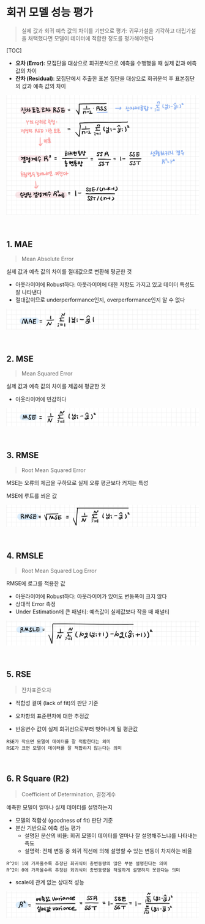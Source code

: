 # 회귀 모델 성능 평가

> 실제 값과 회귀 예측 값의 차이를 기반으로 평가: 귀무가설을 기각하고 대립가설을 채택했다면 모델이 데이터에 적합한 정도를 평가해야한다

[TOC]

- **오차 (Error)**: 모집단을 대상으로 회귀분석으로 예측을 수행했을 때 실제 값과 예측 값의 차이
- **잔차 (Residual)**: 모집단에서 추출한 표본 집단을 대상으로 회귀분석 후 표본집단의 값과 예측 값의 차이

![image-20210706165637545](README.assets/image-20210706165637545.png)

<br>

## 1. MAE

> Mean Absolute Error

실제 값과 예측 값의 차이를 절대값으로 변환해 평균한 것

- 아웃라이어에 Robust하다: 아웃라이어에 대한 저항도 가지고 있고 데이터 특성도 잘 나타낸다
- 절대값이므로 underperformance인지, overperformance인지 알 수 없다

![mae](README.assets/mae.jpg)

<br>

## 2. MSE

> Mean Squared Error

실제 값과 예측 값의 차이를 제곱해 평균한 것

- 아웃라이어에  민감하다

![mse](README.assets/mse.jpg)

<br>

## 3. RMSE

> Root Mean Squared Error

MSE는 오류의 제곱을 구하므로 실제 오류 평균보다 커지는 특성

MSE에 루트를 씌운 값

![rmse](README.assets/rmse.jpg)

<br>

## 4. RMSLE

> Root Mean Squared Log Error

RMSE에 로그를 적용한 값

- 아웃라이어에 Robust하다: 아웃라이어가 있어도 변동폭이 크지 않다
- 상대적 Error 측정
- Under Estimation에 큰 패널티: 예측값이 실제값보다 작을 때 패널티

![rmsle](README.assets/rmsle.jpg)

<br>

## 5. RSE

> 잔차표준오차 

- 적합성 결여 (lack of fit)의 판단 기준

- 오차항의 표준편차에 대한 추정값

- 반응변수 값이 실제 회귀선으로부터 벗어나게 될 평균값

```
RSE가 작으면 모델이 데이터를 잘 적합한다는 의미
RSE가 크면 모델이 데이터를 잘 적합하지 않는다는 의미
```

<br>

## 6. R Square (R2)

> Coefficient of Determination, 결정계수

예측한 모델이 얼마나 실제 데이터를 설명하는지

- 모델의 적합성 (goodness of fit) 판단 기준
- 분산 기반으로 예측 성능 평가
  - 설명된 분산의 비율: 회귀 모델이 데이터를 얼마나 잘 설명해주느냐를 나타내는 측도
  - 설명력: 전체 변동 중 회귀 직선에 의해 설명할 수 있는 변동이 차지하는 비율

```
R^2이 1에 가까울수록 추정된 회귀식이 총변동량의 많은 부분 설명한다는 의미
R^2이 0에 가까울수록 추정된 회귀식이 총변동량을 적절하게 설명하지 못한다는 의미
```

- scale에 관계 없는 상대적 성능

![r2](README.assets/r2.jpg)